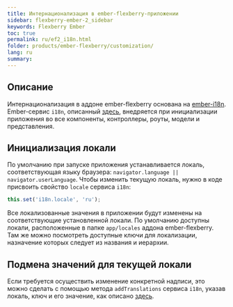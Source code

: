 ```yaml
---
title: Интернационализация в ember-flexberry-приложении
sidebar: flexberry-ember-2_sidebar
keywords: Flexberry Ember
toc: true
permalink: ru/ef2_i18n.html
folder: products/ember-flexberry/customization/
lang: ru
summary: 
---
```


## Описание

Интернационализация в аддоне ember-flexberry основана на [ember-i18n](https://github.com/jamesarosen/ember-i18n).
Ember-сервис `i18n`, описанный [здесь](https://github.com/jamesarosen/ember-i18n/wiki/Doc:-i18n-Service), внедряется при инициализации приложения во все компоненты, контроллеры, роуты, модели и представления.

## Инициализация локали
По умолчанию при запуске приложения устанавливается локаль, соответствующая языку браузера: `navigator.language || navigator.userLanguage`. Чтобы изменить текущую локаль, нужно в коде присвоить свойство `locale` сервиса `i18n`:

```javascript
this.set('i18n.locale', 'ru');
```

Все локализованные значения в приложении будут изменены на соответствующие установленной локали.
По умолчанию доступны локали, расположенные в папке `app/locales` аддона ember-flexberry. Там же можно посмотреть доступные ключи для локализации, назначение которых следует из названия и иерархии.

## Подмена значений для текущей локали

Если требуется осуществить изменение конкретной надписи, это можно сделать с помощью метода `addTranslations` сервиса `i18n`, указав локаль, ключ и его значение, как описано [здесь](https://github.com/jamesarosen/ember-i18n/wiki/Doc:-Defining-Translations#defining-translations-at-runtime).

